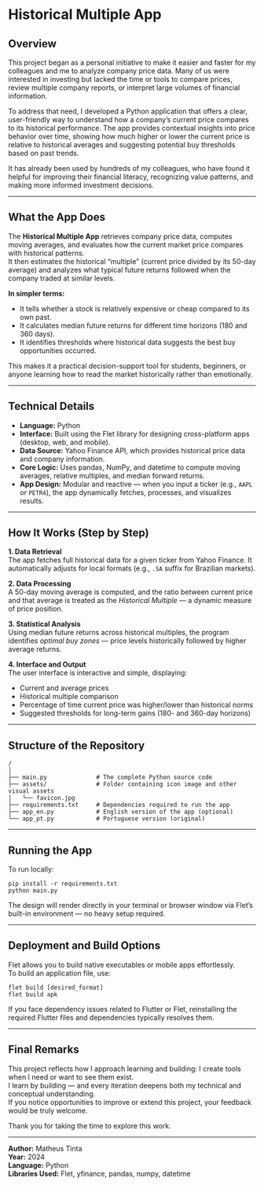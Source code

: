 # **Historical Multiple App**

## **Overview**

This project began as a personal initiative to make it easier and faster for my colleagues and me to analyze company price data. Many of us were interested in investing but lacked the time or tools to compare prices, review multiple company reports, or interpret large volumes of financial information.

To address that need, I developed a Python application that offers a clear, user-friendly way to understand how a company’s current price compares to its historical performance. The app provides contextual insights into price behavior over time, showing how much higher or lower the current price is relative to historical averages and suggesting potential buy thresholds based on past trends.

It has already been used by hundreds of my colleagues, who have found it helpful for improving their financial literacy, recognizing value patterns, and making more informed investment decisions.

---

## **What the App Does**

The **Historical Multiple App** retrieves company price data, computes moving averages, and evaluates how the current market price compares with historical patterns.  
It then estimates the historical “multiple” (current price divided by its 50-day average) and analyzes what typical future returns followed when the company traded at similar levels.

**In simpler terms:**
- It tells whether a stock is relatively expensive or cheap compared to its own past.  
- It calculates median future returns for different time horizons (180 and 360 days).  
- It identifies thresholds where historical data suggests the best buy opportunities occurred.

This makes it a practical decision-support tool for students, beginners, or anyone learning how to read the market historically rather than emotionally.

---

## **Technical Details**

- **Language:** Python  
- **Interface:** Built using the Flet library for designing cross-platform apps (desktop, web, and mobile).  
- **Data Source:** Yahoo Finance API, which provides historical price data and company information.  
- **Core Logic:** Uses pandas, NumPy, and datetime to compute moving averages, relative multiples, and median forward returns.  
- **App Design:** Modular and reactive — when you input a ticker (e.g., `AAPL` or `PETR4`), the app dynamically fetches, processes, and visualizes results.

---

## **How It Works (Step by Step)**

**1. Data Retrieval**  
The app fetches full historical data for a given ticker from Yahoo Finance. It automatically adjusts for local formats (e.g., `.SA` suffix for Brazilian markets).

**2. Data Processing**  
A 50-day moving average is computed, and the ratio between current price and that average is treated as the *Historical Multiple* — a dynamic measure of price position.

**3. Statistical Analysis**  
Using median future returns across historical multiples, the program identifies *optimal buy zones* — price levels historically followed by higher average returns.

**4. Interface and Output**  
The user interface is interactive and simple, displaying:
- Current and average prices  
- Historical multiple comparison  
- Percentage of time current price was higher/lower than historical norms  
- Suggested thresholds for long-term gains (180- and 360-day horizons)

---

## **Structure of the Repository**

```
/
│
├── main.py              # The complete Python source code
├── assets/              # Folder containing icon image and other visual assets
│   └── favicon.jpg
├── requirements.txt     # Dependencies required to run the app
├── app_en.py            # English version of the app (optional)
└── app_pt.py            # Portuguese version (original)
```

---

## **Running the App**

To run locally:
```
pip install -r requirements.txt
python main.py
```


The design will render directly in your terminal or browser window via Flet’s built-in environment — no heavy setup required.

---

## **Deployment and Build Options**

Flet allows you to build native executables or mobile apps effortlessly.  
To build an application file, use:
```
flet build [desired_format]
flet build apk
```

If you face dependency issues related to Flutter or Flet, reinstalling the required Flutter files and dependencies typically resolves them.

---

## **Final Remarks**

This project reflects how I approach learning and building: I create tools when I need or want to see them exist.  
I learn by building — and every iteration deepens both my technical and conceptual understanding.  
If you notice opportunities to improve or extend this project, your feedback would be truly welcome.

Thank you for taking the time to explore this work.

---

**Author:** Matheus Tinta  
**Year:** 2024  
**Language:** Python  
**Libraries Used:** Flet, yfinance, pandas, numpy, datetime
